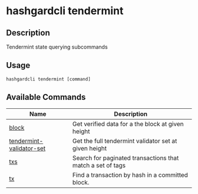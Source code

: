 # hashgardcli tendermint

## Description

Tendermint state querying subcommands

## Usage

```shell
hashgardcli tendermint [command]
```

## Available Commands

| Name            | Description                    |
| --------------- | ---------------------------- |
| [block](block.md)                            | Get verified data for a the block at given height|
| [tendermint-validator-set](validator-set.md) | Get the full tendermint validator set at given height|
| [txs](txs.md)                                | Search for paginated transactions that match a set of tags|
| [tx](tx.md)                                  | Find a transaction by hash in a committed block.|
